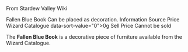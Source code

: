 From Stardew Valley Wiki

Fallen Blue Book Can be placed as decoration. Information Source Price Wizard Catalogue data-sort-value="0"&gt;0g Sell Price Cannot be sold

The **Fallen Blue Book** is a decorative piece of furniture available from the Wizard Catalogue.